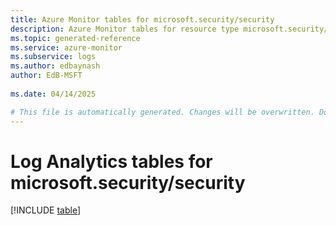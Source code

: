 ```yaml
---
title: Azure Monitor tables for microsoft.security/security
description: Azure Monitor tables for resource type microsoft.security/security
ms.topic: generated-reference
ms.service: azure-monitor
ms.subservice: logs
ms.author: edbaynash
author: EdB-MSFT
   
ms.date: 04/14/2025

# This file is automatically generated. Changes will be overwritten. Do not change this file directly.
---
```


# Log Analytics tables for microsoft.security/security  

[!INCLUDE [table](~/reusable-content/ce-skilling/azure/includes/azure-monitor/reference/tables/microsoft-security_security-include.md)]

